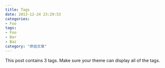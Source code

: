 ```yaml
---
title: Tags
date: 2013-12-24 23:29:53
categories:
- Foo
tags:
- Foo
- Bar
- Baz
category: "原始文章"
---
```


This post contains 3 tags. Make sure your theme can display all of the tags.
